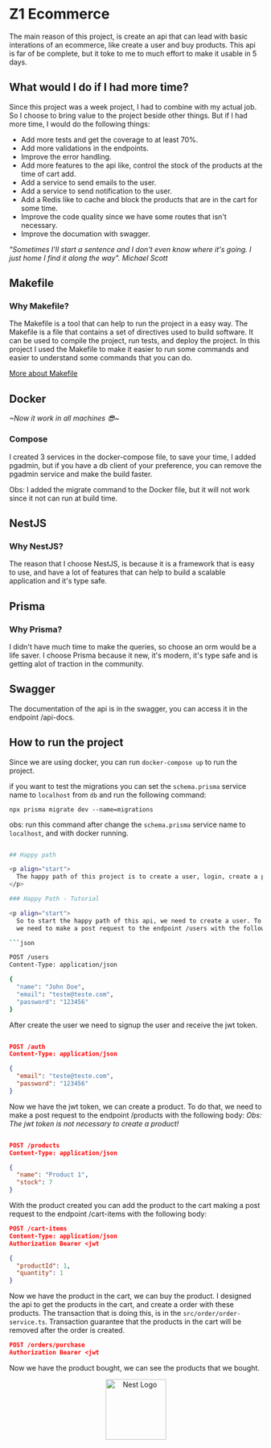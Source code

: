 # Z1 Ecommerce

<p align="start">
  The main reason of this project, is create an api that can lead with basic interations of an ecommerce, like create a user and buy products. This api is far of be complete, but it toke to me to much effort to make it usable in 5 days.
</p>

## What would I do if I had more time?

Since this project was a week project, I had to combine with my actual job. So I choose to bring value to the project beside other things.
But if I had more time, I would do the following things:

- Add more tests and get the coverage to at least 70%.
- Add more validations in the endpoints.
- Improve the error handling.
- Add more features to the api like, control the stock of the products at the time of cart add.
- Add a service to send emails to the user.
- Add a service to send notification to the user.
- Add a Redis like to cache and block the products that are in the cart for some time.
- Improve the code quality since we have some routes that isn't necessary.
- Improve the documation with swagger.

_"Sometimes I'll start a sentence and I don't even know where it's going. I just home I find it along the way". Michael Scott_

## Makefile

### Why Makefile?

<p align="start">
  The Makefile is a tool that can help to run the project in a easy way. 
  The Makefile is a file that contains a set of directives used to build software. It can be used to compile the project, run tests, and deploy the project.
  In this project I used the Makefile to make it easier to run some commands and easier to understand some commands that you can do.
</p>
<a href="https://opensource.com/article/18/8/what-how-makefile" target="_blank">More about Makefile</a>

## Docker

_~Now it work in all machines 😎~_

### Compose

I created 3 services in the docker-compose file, to save your time, I added pgadmin, but if you have a db client of
your preference, you can remove the pgadmin service and make the build faster.

Obs: I added the migrate command to the Docker file, but it will not work since it not can run at build time.

## NestJS

### Why NestJS?

The reason that I choose NestJS, is because it is a framework that is easy to use, and have a lot of features that can
help to build a scalable application and it's type safe.

## Prisma

### Why Prisma?

I didn't have much time to make the queries, so choose an orm would be a life saver. I choose Prisma because it new, it's modern, it's type safe and is getting alot of
traction in the community.

## Swagger

The documentation of the api is in the swagger, you can access it in the endpoint /api-docs.

## How to run the project

Since we are using docker, you can run `docker-compose up` to run the project.

if you want to test the migrations you can set the `schema.prisma` service name to `localhost` from `db` and run the following command:

`npx prisma migrate dev --name=migrations`

obs: run this command after change the `schema.prisma` service name to `localhost`, and with docker running.

````bash

## Happy path

<p align="start">
  The happy path of this project is to create a user, login, create a product, add the product to the cart and buy the product. The user can see the products that he bought and the products that he has in the cart.
</p>

### Happy Path - Tutorial

<p align="start">
  So to start the happy path of this api, we need to create a user. To do that,
  we need to make a post request to the endpoint /users with the following body:

```json

POST /users
Content-Type: application/json

{
  "name": "John Doe",
  "email": "teste@teste.com",
  "password": "123456"
}

````

After create the user we need to signup the user and receive the jwt token.

```json

POST /auth
Content-Type: application/json

{
  "email": "teste@teste.com",
  "password": "123456"
}

```

Now we have the jwt token, we can create a product.
To do that, we need to make a post request to the endpoint /products with the following body:
_Obs: The jwt token is not necessary to create a product!_

```json

POST /products
Content-Type: application/json

{
  "name": "Product 1",
  "stock": 7
}

```

With the product created you can add the product to the cart making a post request to the endpoint /cart-items with
the following body:

```json
POST /cart-items
Content-Type: application/json
Authorization Bearer <jwt

{
  "productId": 1,
  "quantity": 1
}

```

Now we have the product in the cart, we can buy the product.
I designed the api to get the products in the cart, and create a order with these products.
The transaction that is doing this, is in the `src/order/order-service.ts`. Transaction guarantee that
the products in the cart will be removed after the order is created.

```json
POST /orders/purchase
Authorization Bearer <jwt

```

Now we have the product bought, we can see the products that we bought.

</p>

<p align="center">
  <a href="http://nestjs.com/" target="blank"><img src="https://nestjs.com/img/logo-small.svg" width="120" alt="Nest Logo" /></a>
</p>

